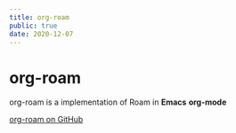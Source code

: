 ```yaml
---
title: org-roam
public: true
date: 2020-12-07
---
```


# org-roam

org-roam is a implementation of Roam in **Emacs** **org-mode**

[org-roam on GitHub](https://github.com/org-roam/org-roam)
